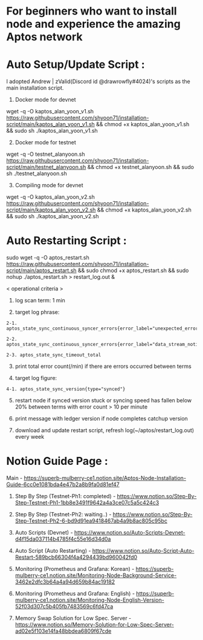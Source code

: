 # For beginners who want to install node and experience the amazing Aptos network

# Auto Setup/Update Script :

I adopted Andrew | zValid(Discord id @drawrowfly#4024)'s scripts as the main installation script.

  1. Docker mode for devnet
  
  wget -q -O kaptos_alan_yoon_v1.sh https://raw.githubusercontent.com/shyoon71/installation-script/main/kaptos_alan_yoon_v1.sh && chmod +x kaptos_alan_yoon_v1.sh && sudo sh ./kaptos_alan_yoon_v1.sh

  2. Docker mode for testnet
  
  wget -q -O testnet_alanyoon.sh https://raw.githubusercontent.com/shyoon71/installation-script/main/testnet_alanyoon.sh && chmod +x testnet_alanyoon.sh && sudo sh ./testnet_alanyoon.sh

  3. Compiling mode for devnet
  
  wget -q -O kaptos_alan_yoon_v2.sh https://raw.githubusercontent.com/shyoon71/installation-script/main/kaptos_alan_yoon_v2.sh && chmod +x kaptos_alan_yoon_v2.sh && sudo sh ./kaptos_alan_yoon_v2.sh

# Auto Restarting Script :
  
  sudo wget -q -O aptos_restart.sh https://raw.githubusercontent.com/shyoon71/installation-script/main/aptos_restart.sh && sudo chmod +x aptos_restart.sh && sudo nohup ./aptos_restart.sh > restart_log.out &

< operational criteria >

  1. log scan term: 1 min
  
  2. target log phrase:
 
    2-1. aptos_state_sync_continuous_syncer_errors{error_label="unexpected_error"}

    2-2. aptos_state_sync_continuous_syncer_errors{error_label="data_stream_notification_timeout"}
    
    2-3. aptos_state_sync_timeout_total
  
  3. print total error count(/min) if there are errors occurred between terms
  
  4. target log figure: 

    4-1. aptos_state_sync_version{type="synced"}
  
  5. restart node if synced version stuck or syncing speed has fallen below 20% between terms with error count > 10 per minute
  
  6. print message with ledger version if node completes catchup version 
  
  7. download and update restart script, refresh log(~/aptos/restart_log.out) every week 

# Notion Guide Page :

 Main - https://superb-mulberry-ce1.notion.site/Aptos-Node-Installation-Guide-6cc0e1081bda4e47b2a8b9fa0d81ef47

  1. Step By Step (Testnet-Ph1: completed) - https://www.notion.so/Step-By-Step-Testnet-Ph1-1bb8e3491f9642a4a3ce07c5a5c424c3

  2. Step By Step (Testnet-Ph2: waiting..) - https://www.notion.so/Step-By-Step-Testnet-Ph2-6-bd9d91ea9418467ab4a9b8ac805c95bc

  3. Auto Scripts (Devnet) - https://www.notion.so/Auto-Scripts-Devnet-d4f15da037114b4785f4c55e16d34d0a

  4. Auto Script (Auto Restarting) - https://www.notion.so/Auto-Script-Auto-Restart-589bcb66304f4a4294439bd960042fd0

  5. Monitoring (Prometheus and Grafana: Korean) - https://superb-mulberry-ce1.notion.site/Monitoring-Node-Background-Service-3462e2dfc3b64a4a94d659b84ac19182

  6. Monitoring (Prometheus and Grafana: English) - https://superb-mulberry-ce1.notion.site/Monitoring-Node-English-Version-52f03d307c5b405fb7483569c6fd47ca

  7. Memory Swap Solution for Low Spec. Server - https://www.notion.so/Memory-Solution-for-Low-Spec-Server-ad02e5f103e14fa48bbdea6809f67cde

